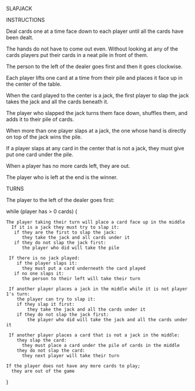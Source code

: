 SLAPJACK

INSTRUCTIONS

Deal cards one at a time face down to each player until all the cards have been dealt. 

The hands do not have to come out even. 
Without looking at any of the cards players put their cards in a neat pile in front of them.

The person to the left of the dealer goes first and then it goes clockwise.

Each player lifts one card at a time from their pile and places it face up in the center of the table.

When the card played to the center is a jack, the first player to slap the jack takes the jack and all the cards beneath it.

The player who slapped the jack turns them face down, shuffles them, and adds it to their pile of cards.

When more than one player slaps at a jack, the one whose hand is directly on top of the jack wins the pile.

If a player slaps at any card in the center that is not a jack, they must give put one card under the pile.

When a player has no more cards left, they are out.

The player who is left at the end is the winner.


TURNS

  The player to the left of the dealer goes first:

  while (player has > 0 cards) {

    The player taking their turn will place a card face up in the middle
      If it is a jack they must try to slap it:
       if they are the first to slap the jack:
          they take the jack and all cards under it
       if they do not slap the jack first:
          the player who did will take the pile
        
     If there is no jack played:
        if the player slaps it:
          they must put a card underneath the card played
       if no one slaps it:
          the person to their left will take their turn
    
     If another player places a jack in the middle while it is not player 1's turn:
        the player can try to slap it:
        if they slap it first:
            they take the jack and all the cards under it
        if they do not slap the jack first:
            the player who did will take the jack and all the cards under it
          
     If another player places a card that is not a jack in the middle:
        they slap the card:
          they must place a card under the pile of cards in the middle
        they do not slap the card:
          they next player will take their turn
        
    If the player does not have any more cards to play;
      they are out of the game
}
